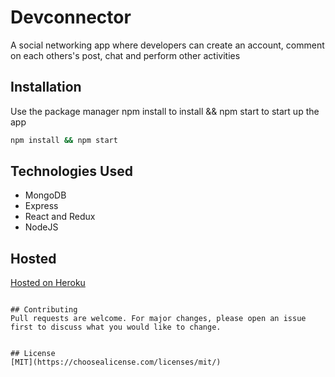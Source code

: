 # Devconnector
A social networking app where developers can create an account, comment on each others's post, chat and perform other activities

## Installation

Use the package manager npm install to install && npm start to start up the app

```bash
npm install && npm start
```

## Technologies Used
- MongoDB
- Express
- React and Redux
- NodeJS

## Hosted
[Hosted on Heroku](https://floating-inlet-96034.herokuapp.com/dashboard, 'still in progress')

```

## Contributing
Pull requests are welcome. For major changes, please open an issue first to discuss what you would like to change.


## License
[MIT](https://choosealicense.com/licenses/mit/)